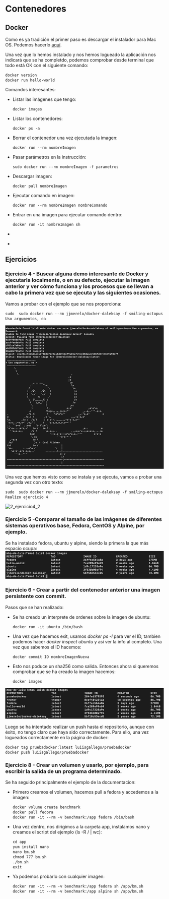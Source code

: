 # Contenedores

## Docker

Como es ya tradición el primer paso es descargar el instalador para Mac OS. Podemos hacerlo [aquí](https://hub.docker.com/editions/community/docker-ce-desktop-mac).

Una vez que lo hemos instalado y nos hemos logueado la aplicación nos indicará que se ha completdo, podemos comprobar desde terminal que todo está OK con el siguiente comando:
~~~
docker version
docker run hello-world
~~~

Comandos interesantes:

- Listar las imágenes que tengo:
    ~~~
    docker images
    ~~~
- Listar los contenedores:
    ~~~
    docker ps -a
    ~~~
- Borrar el contenedor una vez ejecutada la imagen:
    ~~~
    docker run --rm nombreImagen
    ~~~
- Pasar parámetros en la instrucción:
    ~~~
    sudo docker run --rm nombreImagen -f parametros
    ~~~
- Descargar imagen:
    ~~~
    docker pull nombreImagen
    ~~~
- Ejecutar comando en imagen:
    ~~~
    docker run --rm nombreImagen nombreComando
    ~~~
- Entrar en una imagen para ejecutar comando dentro:
    ~~~
    docker run -it nombreImagen sh
    ~~~
- 
    ~~~
    
    ~~~
- 
    ~~~
    
    ~~~










## Ejercicios

### Ejercicio 4 - Buscar alguna demo interesante de Docker y ejecutarla localmente, o en su defecto, ejecutar la imagen anterior y ver cómo funciona y los procesos que se llevan a cabo la primera vez que se ejecuta y las siguientes ocasiones.

Vamos a probar con el ejemplo que se nos proporciona:
~~~
sudo  sudo docker run --rm jjmerelo/docker-daleksay -f smiling-octopus Uso argumentos, ea 
~~~
![1_ejercicio4_1](images/1_ejercicio4_1.png)

Una vez que hemos visto como se instala y se ejecuta, vamos a probar una segunda vez con otro texto:
~~~
sudo  sudo docker run --rm jjmerelo/docker-daleksay -f smiling-octopus Realizo ejercicio 4 
~~~
![2_ejercicio4_2](images/1_ejercicio4_2.png)

### Ejercicio 5 -Comparar el tamaño de las imágenes de diferentes sistemas operativos base, Fedora, CentOS y Alpine, por ejemplo.

Se ha instalado fedora, ubuntu y alpine, siendo la primera la que más espacio ocupa:
![3_ejercicio5](images/3_ejercicio5.png)

### Ejercicio 6 - Crear a partir del contenedor anterior una imagen persistente con commit.

Pasos que se han realizado:

- Se ha creado un interprete de ordenes sobre la imagen de ubuntu:
    ~~~
    docker run -it ubuntu /bin/bash
    ~~~
- Una vez que hacemos exit, usamos *docker ps -l* para ver el ID, tambien podemos hacer *docker inspect ubuntu* y asi ver la info al completo. Una vez que sabemos el ID hacemos:
    ~~~
    docker commit ID nombreImagenNueva
    ~~~
- Esto nos poduce un sha256 como salida. Entonces ahora si queremos comprobar que se ha creado la imagen hacemos: 
    ~~~
    docker images
    ~~~
![4_ejercicio6](images/4_ejercicio6.png)

Luego se ha intentado realizar un push hasta el repositorio, aunque con éxito, no tengo claro que haya sido correctamente. Para ello, una vez logueados correctamente en la página de docker:
~~~
docker tag pruebadocker:latest luiisgallego/pruebadocker
docker push luiisgallego/pruebadocker
~~~

### Ejercicio 8 - Crear un volumen y usarlo, por ejemplo, para escribir la salida de un programa determinado.

Se ha seguido principalmente el ejemplo de la documentacion:

- Primero creamos el volumen, hacemos pull a fedora y accedemos a la imagen:
    ~~~
    docker volume create benchmark
    docker pull fedora
    docker run -it --rm -v benchmark:/app fedora /bin/bash
    ~~~
- Una vez dentro, nos dirigimos a la carpeta app, instalamos nano y creamos el script del ejemplo (ls -R / | wc):
    ~~~
    cd app
    yum install nano
    nano bm.sh 
    chmod 777 bm.sh
    ./bm.sh
    exit
    ~~~
- Ya podemos probarlo con cualquier imagen:
    ~~~
    docker run -it --rm -v benchmark:/app fedora sh /app/bm.sh
    docker run -it --rm -v benchmark:/app alpine sh /app/bm.sh
    ~~~



